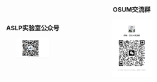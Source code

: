 <div style="display: flex; justify-content: center; align-items: center; gap: 20px;">
    <div style="text-align: center;">
        <h3>ASLP实验室公众号</h3>
        <img src="wechat.png" style="max-width: 40%; height: auto;" />
    </div>
    <div style="text-align: center;">
        <h3>OSUM交流群</h3>
        <img src="OSUM_communicating.jpg" style="max-width: 40%; height: auto;" />
    </div>
</div>

